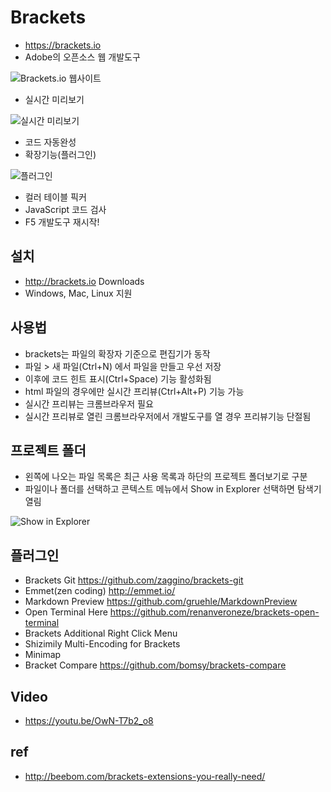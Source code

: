 # Brackets
* https://brackets.io
* Adobe의 오픈소스 웹 개발도구

<img src="/images/brackets/brackets01.png" alt="Brackets.io 웹사이트">

* 실시간 미리보기

<img src="/images/brackets/brackets11.png" alt="실시간 미리보기">

* 코드 자동완성
* 확장기능(플러그인)

<img src="/images/brackets/brackets12.png" alt="플러그인">

* 컬러 테이블 픽커
* JavaScript 코드 검사
* F5 개발도구 재시작!

## 설치
* http://brackets.io Downloads
* Windows, Mac, Linux 지원


## 사용법
* brackets는 파일의 확장자 기준으로 편집기가 동작
* 파일 > 새 파일(Ctrl+N) 에서 파일을 만들고 우선 저장
* 이후에 코드 힌트 표시(Ctrl+Space) 기능 활성화됨
* html 파일의 경우에만 실시간 프리뷰(Ctrl+Alt+P) 기능 가능
* 실시간 프리뷰는 크롬브라우저 필요
* 실시간 프리뷰로 열린 크롬브라우저에서 개발도구를 열 경우 프리뷰기능 단절됨


## 프로젝트 폴더

* 왼쪽에 나오는 파일 목록은 최근 사용 목록과 하단의 프로젝트 폴더보기로 구분
* 파일이나 폴더를 선택하고 콘텍스트 메뉴에서 Show in Explorer 선택하면 탐색기 열림

<img src="/images/brackets/brackets13.png" alt="Show in Explorer">


## 플러그인

* Brackets Git https://github.com/zaggino/brackets-git
* Emmet(zen coding) http://emmet.io/
* Markdown Preview  https://github.com/gruehle/MarkdownPreview
* Open Terminal Here https://github.com/renanveroneze/brackets-open-terminal
* Brackets Additional Right Click Menu
* Shizimily Multi-Encoding for Brackets
* Minimap
* Bracket Compare https://github.com/bomsy/brackets-compare


## Video
* https://youtu.be/OwN-T7b2_o8

## ref
* http://beebom.com/brackets-extensions-you-really-need/